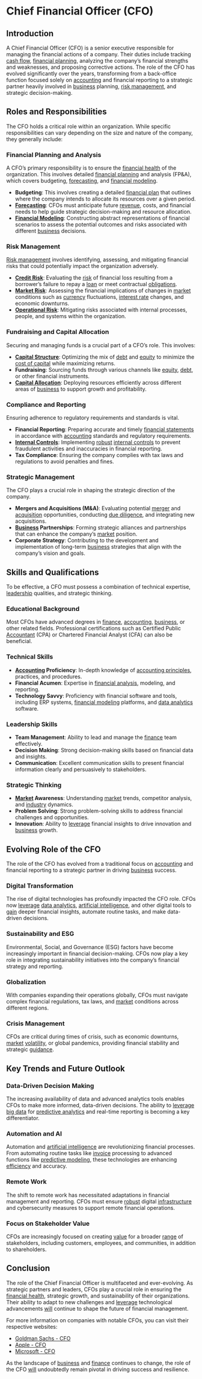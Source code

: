 # Chief Financial Officer (CFO)

## Introduction

A Chief Financial Officer (CFO) is a senior executive responsible for managing the financial actions of a company. Their duties include tracking [cash flow](../c/cash_flow.md), [financial planning](../f/financial_planning.md), analyzing the company’s financial strengths and weaknesses, and proposing corrective actions. The role of the CFO has evolved significantly over the years, transforming from a back-office function focused solely on [accounting](../a/accounting.md) and financial reporting to a strategic partner heavily involved in [business](../b/business.md) planning, [risk management](../r/risk_management.md), and strategic decision-making.

## Roles and Responsibilities

The CFO holds a critical role within an organization. While specific responsibilities can vary depending on the size and nature of the company, they generally include:

### Financial Planning and Analysis
A CFO’s primary responsibility is to ensure the [financial health](../f/financial_health.md) of the organization. This involves detailed [financial planning](../f/financial_planning.md) and analysis (FP&A), which covers budgeting, [forecasting](../f/forecasting.md), and [financial modeling](../f/financial_modeling.md).

* **Budgeting**: This involves creating a detailed [financial plan](../f/financial_plan.md) that outlines where the company intends to allocate its resources over a given period.
* **[Forecasting](../f/forecasting.md)**: CFOs must anticipate future [revenue](../r/revenue.md), costs, and financial needs to help guide strategic decision-making and resource allocation.
* **[Financial Modeling](../f/financial_modeling.md)**: Constructing abstract representations of financial scenarios to assess the potential outcomes and risks associated with different [business](../b/business.md) decisions.

### Risk Management
[Risk management](../r/risk_management.md) involves identifying, assessing, and mitigating financial risks that could potentially impact the organization adversely.

* **[Credit Risk](../c/credit_risk.md)**: Evaluating the [risk](../r/risk.md) of financial loss resulting from a borrower’s failure to repay a [loan](../l/loan.md) or meet contractual [obligations](../o/obligation.md).
* **[Market Risk](../m/market_risk.md)**: Assessing the financial implications of changes in [market](../m/market.md) conditions such as [currency](../c/currency.md) fluctuations, [interest rate](../i/interest_rate.md) changes, and economic downturns.
* **[Operational Risk](../o/operational_risk.md)**: Mitigating risks associated with internal processes, people, and systems within the organization.

### Fundraising and Capital Allocation
Securing and managing funds is a crucial part of a CFO’s role. This involves:

* **[Capital Structure](../c/capital_structure.md)**: Optimizing the mix of [debt](../d/debt.md) and [equity](../e/equity.md) to minimize the [cost of capital](../c/cost_of_capital.md) while maximizing returns.
* **Fundraising**: Sourcing funds through various channels like [equity](../e/equity.md), [debt](../d/debt.md), or other financial instruments.
* **[Capital Allocation](../c/capital_allocation.md)**: Deploying resources efficiently across different areas of [business](../b/business.md) to support growth and profitability.

### Compliance and Reporting
Ensuring adherence to regulatory requirements and standards is vital.

* **Financial Reporting**: Preparing accurate and timely [financial statements](../f/financial_statements.md) in accordance with [accounting](../a/accounting.md) standards and regulatory requirements.
* **[Internal Controls](../i/internal_controls.md)**: Implementing [robust](../r/robust.md) [internal controls](../i/internal_controls.md) to prevent fraudulent activities and inaccuracies in financial reporting.
* **Tax Compliance**: Ensuring the company complies with tax laws and regulations to avoid penalties and fines.

### Strategic Management
The CFO plays a crucial role in shaping the strategic direction of the company.

* **Mergers and Acquisitions (M&A)**: Evaluating potential [merger](../m/merger.md) and [acquisition](../a/acquisition.md) opportunities, conducting [due diligence](../d/due_diligence.md), and integrating new acquisitions.
* **[Business](../b/business.md) Partnerships**: Forming strategic alliances and partnerships that can enhance the company’s [market](../m/market.md) position.
* **Corporate Strategy**: Contributing to the development and implementation of long-term [business](../b/business.md) strategies that align with the company’s vision and goals.

## Skills and Qualifications

To be effective, a CFO must possess a combination of technical expertise, [leadership](../l/leadership.md) qualities, and strategic thinking.

### Educational Background
Most CFOs have advanced degrees in [finance](../f/finance.md), [accounting](../a/accounting.md), [business](../b/business.md), or other related fields. Professional certifications such as Certified Public [Accountant](../a/accountant.md) (CPA) or Chartered Financial Analyst (CFA) can also be beneficial.

### Technical Skills
* **[Accounting](../a/accounting.md) Proficiency**: In-depth knowledge of [accounting principles](../a/accounting_principles.md), practices, and procedures.
* **Financial Acumen**: Expertise in [financial analysis](../f/financial_analysis.md), modeling, and reporting.
* **Technology Savvy**: Proficiency with financial software and tools, including ERP systems, [financial modeling](../f/financial_modeling.md) platforms, and [data analytics](../d/data_analytics.md) software.

### Leadership Skills
* **Team Management**: Ability to lead and manage the [finance](../f/finance.md) team effectively.
* **Decision Making**: Strong decision-making skills based on financial data and insights.
* **Communication**: Excellent communication skills to present financial information clearly and persuasively to stakeholders.

### Strategic Thinking
* **[Market](../m/market.md) Awareness**: Understanding [market](../m/market.md) trends, competitor analysis, and [industry](../i/industry.md) dynamics.
* **Problem Solving**: Strong problem-solving skills to address financial challenges and opportunities.
* **Innovation**: Ability to [leverage](../l/leverage.md) financial insights to drive innovation and [business](../b/business.md) growth.

## Evolving Role of the CFO

The role of the CFO has evolved from a traditional focus on [accounting](../a/accounting.md) and financial reporting to a strategic partner in driving [business](../b/business.md) success.

### Digital Transformation
The rise of digital technologies has profoundly impacted the CFO role. CFOs now [leverage](../l/leverage.md) [data analytics](../d/data_analytics.md), [artificial intelligence](../a/artificial_intelligence_in_trading.md), and other digital tools to [gain](../g/gain.md) deeper financial insights, automate routine tasks, and make data-driven decisions.

### Sustainability and ESG
Environmental, Social, and Governance (ESG) factors have become increasingly important in financial decision-making. CFOs now play a key role in integrating sustainability initiatives into the company’s financial strategy and reporting.

### Globalization
With companies expanding their operations globally, CFOs must navigate complex financial regulations, tax laws, and [market](../m/market.md) conditions across different regions.

### Crisis Management
CFOs are critical during times of crisis, such as economic downturns, [market](../m/market.md) [volatility](../v/volatility.md), or global pandemics, providing financial stability and strategic [guidance](../g/guidance.md).

## Key Trends and Future Outlook

### Data-Driven Decision Making
The increasing availability of data and advanced analytics tools enables CFOs to make more informed, data-driven decisions. The ability to [leverage](../l/leverage.md) [big data](../b/big_data_in_trading.md) for [predictive analytics](../p/predictive_analytics.md) and real-time reporting is becoming a key differentiator.

### Automation and AI
Automation and [artificial intelligence](../a/artificial_intelligence_in_trading.md) are revolutionizing financial processes. From automating routine tasks like [invoice](../i/invoice.md) processing to advanced functions like [predictive modeling](../p/predictive_modeling.md), these technologies are enhancing [efficiency](../e/efficiency.md) and accuracy.

### Remote Work
The shift to remote work has necessitated adaptations in financial management and reporting. CFOs must ensure [robust](../r/robust.md) digital [infrastructure](../i/infrastructure.md) and cybersecurity measures to support remote financial operations.

### Focus on Stakeholder Value
CFOs are increasingly focused on creating [value](../v/value.md) for a broader [range](../r/range.md) of stakeholders, including customers, employees, and communities, in addition to shareholders.

## Conclusion

The role of the Chief Financial Officer is multifaceted and ever-evolving. As strategic partners and leaders, CFOs play a crucial role in ensuring the [financial health](../f/financial_health.md), strategic growth, and sustainability of their organizations. Their ability to adapt to new challenges and [leverage](../l/leverage.md) technological advancements [will](../w/will.md) continue to shape the future of financial management.

For more information on companies with notable CFOs, you can visit their respective websites:
- [Goldman Sachs - CFO](https://www.goldmansachs.com/who-we-are/leadership/management-committee/)
- [Apple - CFO](https://www.apple.com/leadership/luca-maestri/)
- [Microsoft - CFO](https://news.microsoft.com/exec/amy-hood/)

As the landscape of [business](../b/business.md) and [finance](../f/finance.md) continues to change, the role of the CFO [will](../w/will.md) undoubtedly remain pivotal in driving success and resilience.